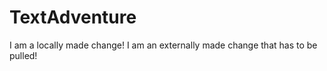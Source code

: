 TextAdventure
=============
I am a locally made change!
I am an externally made change that has to be pulled!
